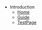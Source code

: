<!-- docs/_sidebar.md -->
- Introduction
    - [Home](/)
    - [Guide](guide.md)
    - [TestPage](testtext.md "This is a very good title")